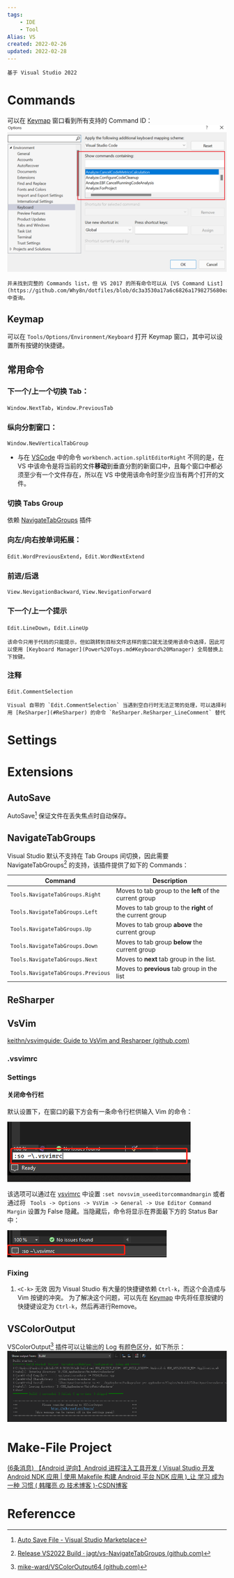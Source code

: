 ```yaml
---
tags:
    - IDE
    - Tool
Alias: VS
created: 2022-02-26
updated: 2022-02-28
---
```


```ad-tip
基于 Visual Studio 2022
```

# Commands

可以在 [Keymap](#Keymap) 窗口看到所有支持的 Command ID：
![](assets/Visual%20Studio/image-20220226145909296.png)

 ```ad-note
 并未找到完整的 Commands list，但 VS 2017 的所有命令可以从 [VS Command List](https://github.com/Why8n/dotfiles/blob/dc3a3530a17a6c6826a1798275680ea2e60a9a5a/vs2017/vscommands.txt) 中查询。
 ```

## Keymap

可以在 `Tools/Options/Environment/Keyboard` 打开 Keymap 窗口，其中可以设置所有按键的快捷键。

## 常用命令

### 下一个/上一个切换 Tab：

`Window.NextTab`，`Window.PreviousTab`

### 纵向分割窗口：

`Window.NewVerticalTabGroup`

- 与在 [VSCode](Visual%20Studio%20Code.md) 中的命令 `workbench.action.splitEditorRight` 不同的是，在 VS 中该命令是将当前的文件**移动**到垂直分割的新窗口中，且每个窗口中都必须至少有一个文件存在，所以在 VS 中使用该命令时至少应当有两个打开的文件。

### 切换 Tabs Group

依赖 [NavigateTabGroups](#NavigateTabGroups) 插件

### 向左/向右按单词拓展：

`Edit.WordPreviousExtend`，`Edit.WordNextExtend`

### 前进/后退

`View.NevigationBackward`, `View.NevigationForward`

### 下一个/上一个提示

`Edit.LineDown`，`Edit.LineUp`

```ad-note
该命令只用于代码的只能提示，但如跳转到目标文件这样的窗口就无法使用该命令选择，因此可以使用 [Keyboard Manager](Power%20Toys.md#Keyboard%20Manager) 全局替换上下按键。
```

### 注释

`Edit.CommentSelection`

```ad-error
Visual 自带的 `Edit.CommentSelection` 当遇到空白行时无法正常的处理，可以选择利用 [ReSharper](#ReSharper) 的命令 `ReSharper.ReSharper_LineComment` 替代
```

# Settings

# Extensions

## AutoSave

AutoSave[^1] 保证文件在丢失焦点时自动保存。

## NavigateTabGroups

Visual Studio 默认不支持在 Tab Groups 间切换，因此需要 NavigateTabGroups[^2] 的支持，该插件提供了如下的 Commands：

| Command                            | Description                                              |
| ---------------------------------- | -------------------------------------------------------- |
| `Tools.NavigateTabGroups.Right`    | Moves to tab group to the **left** of the current group  |
| `Tools.NavigateTabGroups.Left`     | Moves to tab group to the **right** of the current group |
| `Tools.NavigateTabGroups.Up`       | Moves to tab group **above** the current group           |
| `Tools.NavigateTabGroups.Down`     | Moves to tab group **below** the current group           |
| `Tools.NavigateTabGroups.Next`     | Moves to **next** tab group in the list.                 |
| `Tools.NavigateTabGroups.Previous` | Moves to **previous** tab group in the list              | 

## ReSharper

## VsVim

[keithn/vsvimguide: Guide to VsVim and Resharper (github.com)](https://github.com/keithn/vsvimguide)

### .vsvimrc

### Settings

#### 关闭命令行栏

默认设置下，在窗口的最下方会有一条命令行栏供输入 Vim 的命令：

![ 500](assets/Visual%20Studio/image-20220227165907558.png)

该选项可以通过在 [vsvimrc](#vsvimrc) 中设置 `:set novsvim_useeditorcommandmargin` 或者通过将 ` Tools -> Options -> VsVim -> General -> Use Editor Command Margin` 设置为 False 隐藏。当隐藏后，命令将显示在界面最下方的 Status Bar 中：

![| 500](assets/Visual%20Studio/image-20220227170236953.png)


### Fixing

1.  `<C-k>` 无效
    因为 Visual Studio 有大量的快捷键依赖 `Ctrl-k`，而这个会造成与 Vim 按键的冲突。
    为了解决这个问题，可以先在 [Keymap](#Keymap) 中先将任意按键的快捷键设定为 `Ctrl-k`，然后再进行Remove。

## VSColorOutput

VSColorOutput[^3] 插件可以让输出的 Log 有颜色区分，如下所示：
![](assets/Visual%20Studio/image-20220227201729969.png)



# Make-File Project

[(6条消息) 【Android 逆向】Android 进程注入工具开发 ( Visual Studio 开发 Android NDK 应用 | 使用 Makefile 构建 Android 平台 NDK 应用 )_让 学习 成为一种 习惯 ( 韩曙亮 の 技术博客 )-CSDN博客](https://blog.csdn.net/shulianghan/article/details/121087484)

# Referencce

[^1]: [Auto Save File - Visual Studio Marketplace](https://marketplace.visualstudio.com/items?itemName=HRai.AutoSaveFile)
[^2]: [Release VS2022 Build · jagt/vs-NavigateTabGroups (github.com)](https://github.com/jagt/vs-NavigateTabGroups/releases/tag/vs2022)
[^3]: [mike-ward/VSColorOutput64 (github.com)](https://github.com/mike-ward/VSColorOutput64)